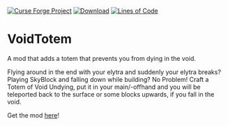 [![Curse Forge Project](http://cf.way2muchnoise.eu/versions/voidtotem-fabric.svg)](https://www.curseforge.com/minecraft/mc-mods/voidtotem-fabric/)
[![Download](http://cf.way2muchnoise.eu/full_voidtotem-fabric_downloads.svg)](https://www.curseforge.com/minecraft/mc-mods/voidtotem-fabric/files/)
[![Lines of Code](https://tokei.rs/b1/github/affehund/voidtotem?category=code)](https://github.com/Affehund/voidtotem)

# VoidTotem
 A mod that adds a totem that prevents you from dying in the void.

Flying around in the end with your elytra and suddenly your elytra breaks? Playing SkyBlock and falling down while building? No Problem!
Craft a Totem of Void Undying, put it in your main/-offhand and you will be teleported back to the surface or some blocks upwards, if you fall in the void.

Get the mod [here](https://www.curseforge.com/minecraft/mc-mods/voidtotem-fabric/)! 
